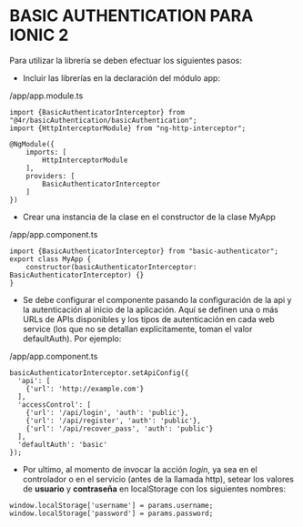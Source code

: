 # BASIC AUTHENTICATION PARA IONIC 2

Para utilizar la librería se deben efectuar los siguientes pasos:

- Incluir las librerías en la declaración del módulo app:

/app/app.module.ts
```
import {BasicAuthenticatorInterceptor} from "@4r/basicAuthentication/basicAuthentication";
import {HttpInterceptorModule} from "ng-http-interceptor";

@NgModule({
    imports: [
        HttpInterceptorModule
    ],
    providers: [
        BasicAuthenticatorInterceptor
    ]
})
```

- Crear una instancia de la clase en el constructor de la clase MyApp

/app/app.component.ts
```
import {BasicAuthenticatorInterceptor} from "basic-authenticator";
export class MyApp {
    constructor(basicAuthenticatorInterceptor: BasicAuthenticatorInterceptor) {}
}
```


- Se debe configurar el componente pasando la configuración de la api y la autenticación al inicio de la aplicación. Aquí se definen una o más URLs de APIs disponibles y los tipos de autenticación en cada web service (los que no se detallan explícitamente, toman el valor defaultAuth). Por ejemplo:

/app/app.component.ts
```
basicAuthenticatorInterceptor.setApiConfig({
  'api': [
    {'url': 'http://example.com'}
  ],
  'accessControl': [
    {'url': '/api/login', 'auth': 'public'},
    {'url': '/api/register', 'auth': 'public'},
    {'url': '/api/recover_pass', 'auth': 'public'}
  ],
  'defaultAuth': 'basic'
});
```

- Por ultimo, al momento de invocar la acción *login*, ya sea en el controlador o en el servicio (antes de la llamada http), setear los valores de **usuario** y **contraseña** en localStorage con los siguientes nombres:

```
window.localStorage['username'] = params.username;
window.localStorage['password'] = params.password;
```